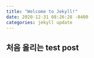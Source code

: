 ```yaml
---
title: "Welcome to Jekyll!"
date: 2020-12-31 08:26:28 -0400
categories: jekyll update
---
```


## 처음 올리는 test post 
